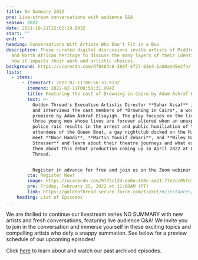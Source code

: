 ```yaml
---
title: No Summary 2022
pre: Live-stream conversations with audience Q&A.
season: 2022
date: 2021-10-21T22:02:19.893Z
start: ""
end: ""
heading: Conversations With Artists Who Don't Fit in a Box
description: These curated digital discussions invite artists of Middle Eastern
  and North African heritage to discuss the many layers of their identity and
  how it impacts their work and artistic choices.
background: https://ucarecdn.com/df0483c8-380f-4f27-83e3-1a88aed5e2f4/
lists:
  - items:
      - itemstart: 2022-02-11T00:56:31.923Z
        itemend: 2022-02-11T00:56:31.994Z
        title: Featuring the cast of Drowning in Cairo by Adam Ashraf Elsayigh
        text: >-
          Golden Thread's Executive Artistic Director **Sahar Assaf** introduces
          and interviews the cast members of *Drowning in Cairo*, a world
          premiere by Adam Ashraf Elsayigh. The play focuses on the lives of
          three young men whose lives are forever altered when an unexpected
          police raid results in the arrest and public humiliation of the
          attendees of the Queen Boat, a gay nightclub docked on the Nile. Come
          meet **Noor Hamdi**, **Martin Yousif Zebari**, and **Wiley Naman
          Strasser** and learn about their theatre journeys and what excites
          them about this debut production coming up in April 2022 at Golden
          Thread.


          Register in advance for free and join us on the Zoom webinar to ask your questions directly of the panelists!
        cta: Register Now!
        image: https://ucarecdn.com/9775c12d-ea0a-468c-aa21-77e2cc05fd1d/
        pre: Friday, February 25, 2022 at 11:00AM (PT)
        link: https://goldenthread.secure.force.com/ticket/#/instances/a0F3Z00000tnmRLUAY
    heading: List of Episodes
---
```

We are thrilled to continue our livestream series NO SUMMARY with new artists and fresh conversations, featuring live audience Q&A! We invite you to join in the conversation and immerse yourself in these exciting topics and compelling artists who defy a snappy summation. See below for a preview schedule of our upcoming episodes!

Click [here](https://goldenthread.org/productions/no-summary-conversations-with-artists-that-dont-fit-in-a-box/) to learn about and watch our past archived episodes.